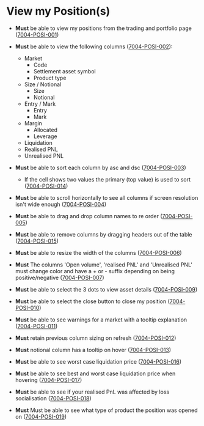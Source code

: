 # View my Position(s)

- **Must** be able to view my positions from the trading and portfolio page (<a name="7004-POSI-001" href="#7004-POSI-001">7004-POSI-001</a>)

- **Must** be able to view the following columns (<a name="7004-POSI-002" href="#7004-POSI-002">7004-POSI-002</a>):

  - Market
    - Code
    - Settlement asset symbol
    - Product type
  - Size / Notional
    - Size
    - Notional
  - Entry / Mark
    - Entry
    - Mark
  - Margin
    - Allocated
    - Leverage
  - Liquidation
  - Realised PNL
  - Unrealised PNL

- **Must** be able to sort each column by asc and dsc (<a name="7004-POSI-003" href="#7004-POSI-003">7004-POSI-003</a>)

  - If the cell shows two values the primary (top value) is used to sort (<a name="7004-POSI-014" href="#7004-POSI-014">7004-POSI-014</a>)

- **Must** be able to scroll horizontally to see all columns if screen resolution isn't wide enough (<a name="7004-POSI-004" href="#7004-POSI-004">7004-POSI-004</a>)

- **Must** be able to drag and drop column names to re order (<a name="7004-POSI-005" href="#7004-POSI-005">7004-POSI-005</a>)

- **Must** be able to remove columns by dragging headers out of the table (<a name="7004-POSI-015" href="#7004-POSI-015">7004-POSI-015</a>)

- **Must** be able to resize the width of the columns (<a name="7004-POSI-006" href="#7004-POSI-006">7004-POSI-006</a>)

- **Must** The columns 'Open volume', 'realised PNL' and 'Unrealised PNL' must change color and have a + or - suffix depending on being positive/negative (<a name="7004-POSI-007" href="#7004-POSI-007">7004-POSI-007</a>)

- **Must** be able to select the 3 dots to view asset details (<a name="7004-POSI-009" href="#7004-POSI-009">7004-POSI-009</a>)

- **Must** be able to select the close button to close my position (<a name="7004-POSI-010" href="#7004-POSI-010">7004-POSI-010</a>)

- **Must** be able to see warnings for a market with a tooltip explanation (<a name="7004-POSI-011" href="#7004-POSI-011">7004-POSI-011</a>)

- **Must** retain previous column sizing on refresh (<a name="7004-POSI-012" href="#7004-POSI-012">7004-POSI-012</a>)

- **Must** notional column has a tooltip on hover (<a name="7004-POSI-013" href="#7004-POSI-013">7004-POSI-013</a>)

- **Must** be able to see worst case liquidation price (<a name="7004-POSI-016" href="#7004-POSI-016">7004-POSI-016</a>)

- **Must** be able to see best and worst case liquidation price when hovering (<a name="7004-POSI-017" href="#7004-POSI-017">7004-POSI-017</a>)

- **Must** be able to see if your realised PnL was affected by loss socialisation (<a name="7004-POSI-018" href="#7004-POSI-018">7004-POSI-018</a>)

- **Must** Must be able to see what type of product the position was opened on (<a name="7004-POSI-019" href="#7004-POSI-019">7004-POSI-019</a>)
